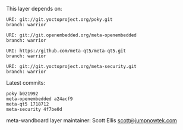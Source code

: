 This layer depends on:

    URI: git://git.yoctoproject.org/poky.git
    branch: warrior

    URI: git://git.openembedded.org/meta-openembedded
    branch: warrior

    URI: https://github.com/meta-qt5/meta-qt5.git
    branch: warrior

    URI: git://git.yoctoproject.org/meta-security.git
    branch: warrior

Latest commits:

    poky b021992
    meta-openembedded a24acf9
    meta-qt5 1718712
    meta-security 4f7be0d

meta-wandboard layer maintainer: Scott Ellis <scott@jumpnowtek.com>
